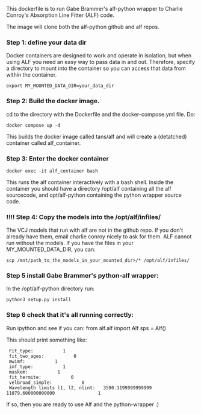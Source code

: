 This dockerfile is to run Gabe Brammer's alf-python wrapper to Charlie Conroy's Absorption Line Fitter (ALF) code.

The image will clone both the alf-python github and alf repos.

### Step 1: define your data dir
Docker containers are designed to work and operate in isolation, but when using ALF you need an easy way to pass data in and out. Therefore, specify a directory to mount into the container so you can access that data from within the container.

```export MY_MOUNTED_DATA_DIR=your_data_dir```

### Step 2: Build the docker image.
cd to the directory with the Dockerfile and the docker-compose.yml file. Do:

```docker compose up -d```

This builds the docker image called tans/alf and will create a (detatched) container called alf_container.

### Step 3: Enter the docker container

```docker exec -it alf_container bash```

This runs the alf container interactively with a bash shell.
Inside the container you should have a directory /opt/alf containing all the alf sourcecode, and opt/alf-python containing the python wrapper source code.

### !!!! Step 4: Copy the models into the /opt/alf/infiles/
The VCJ models that run with alf are not in the github repo. If you don't already have them, email charlie conroy nicely to ask for them.
ALF cannot run without the models.
If you have the files in your MY_MOUNTED_DATA_DIR, you can:

```scp /mnt/path_to_the_models_in_your_mounted_dir>/* /opt/alf/infiles/```

### Step 5 install Gabe Brammer's python-alf wrapper:
In the /opt/alf-python directory run:

```python3 setup.py install```

### Step 6 check that it's all running correctly:
Run ipython and see if you can:
from alf.alf import Alf
sps = Alf()

This should print something like:
```Alf: CALL SETUP()
 Fit_type:           1
 fit_two_ages:           0
 mwimf:           1
 imf_type:           1
 maskem:           1
 fit_hermite:           0
 velbroad_simple:           0
 Wavelength limits l1, l2, nlint:   3590.1199999999999        11079.600000000000                1
```
If so, then you are ready to use Alf and the python-wrapper :)
